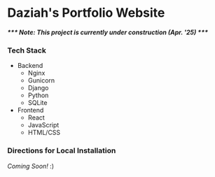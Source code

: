 # Daziah's Portfolio Website

___*** _Note: This project is currently under construction (Apr. '25)_ ***___

### Tech Stack
- Backend
    - Nginx
    - Gunicorn
    - Django
    - Python
    - SQLite
- Frontend
    - React
    - JavaScript
    - HTML/CSS

### Directions for Local Installation
_Coming Soon!_ :)